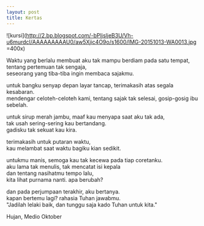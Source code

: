 ```yaml
---
layout: post
title: Kertas
---
```


![kursi](http://2.bp.blogspot.com/-bPIjsljeB3U/Vh-u6murdcI/AAAAAAAAAU0/aw5Xjic4O9o/s1600/IMG-20151013-WA0013.jpg =400x)

Waktu yang berlalu membuat aku tak mampu berdiam pada satu tempat,  
tentang pertemuan tak sengaja,  
seseorang yang tiba-tiba ingin membaca sajakmu.

untuk bangku senyap depan layar tancap, terimakasih atas segala kesabaran.  
mendengar celoteh-celoteh kami, tentang sajak tak selesai, gosip-gosig ibu sebelah.

untuk sirup merah jambu, maaf kau menyapa saat aku tak ada,  
tak usah sering-sering kau bertandang.  
gadisku tak sekuat kau kira.

terimakasih untuk putaran waktu,  
kau melambat saat waktu bagiku kian sedikit.

untukmu manis, semoga kau tak kecewa pada tiap coretanku.  
aku lama tak menulis, tak mencatat isi kepala  
dan tentang nasihatmu tempo lalu,  
kita lihat purnama nanti. apa berubah?

dan pada perjumpaan terakhir, aku bertanya.  
kapan bertemu lagi? rahasia Tuhan jawabmu.  
"Jadilah lelaki baik, dan tunggu saja kado Tuhan untuk kita."

Hujan, Medio Oktober